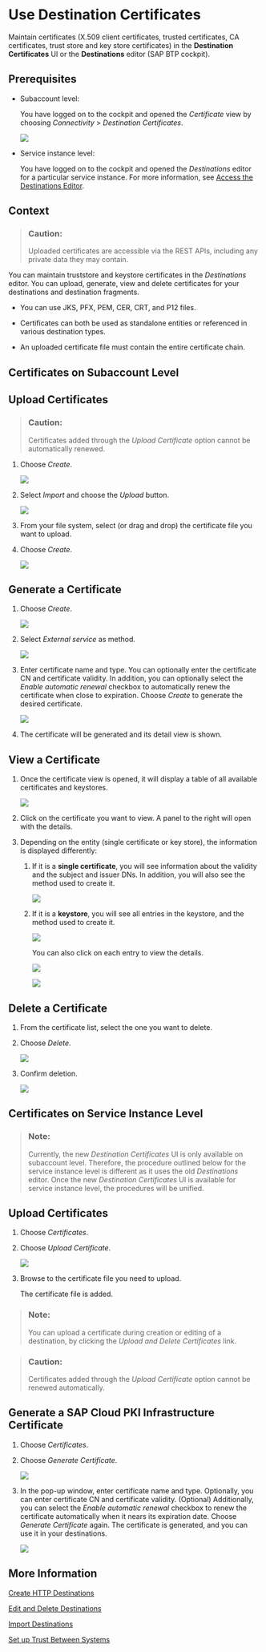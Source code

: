 <!-- loiodf1bb55a526942b9bee78fea2ebb3162 -->

# Use Destination Certificates

Maintain certificates \(X.509 client certificates, trusted certificates, CA certificates, trust store and key store certificates\) in the **Destination Certificates** UI or the **Destinations** editor \(SAP BTP cockpit\).



## Prerequisites

-   Subaccount level:

    You have logged on to the cockpit and opened the *Certificate* view by choosing *Connectivity* \> *Destination Certificates*.

    ![](images/CS_Destination_Certificates_-_Prereq_f0d2096.png)

-   Service instance level:

    You have logged on to the cockpit and opened the *Destinations* editor for a particular service instance. For more information, see [Access the Destinations Editor](access-the-destinations-editor-82ca377.md).




## Context

> ### Caution:  
> Uploaded certificates are accessible via the REST APIs, including any private data they may contain.

You can maintain truststore and keystore certificates in the *Destinations* editor. You can upload, generate, view and delete certificates for your destinations and destination fragments.

-   You can use JKS, PFX, PEM, CER, CRT, and P12 files.
-   Certificates can both be used as standalone entities or referenced in various destination types.

-   An uploaded certificate file must contain the entire certificate chain.


<a name="concept_qmm_jqt_f4"/>

<!-- concept\_qmm\_jqt\_f4 -->

## Certificates on Subaccount Level



## Upload Certificates

> ### Caution:  
> Certificates added through the *Upload Certificate* option cannot be automatically renewed.

1.  Choose *Create*.

    ![](images/CS_Destination_Certificates_-_Upload_1_3c93329.png)

2.  Select *Import* and choose the *Upload* button.

    ![](images/CS_Destination_Certificates_-_Upload_2_c83446e.png)

3.  From your file system, select \(or drag and drop\) the certificate file you want to upload.
4.  Choose *Create*.

    ![](images/CS_Destination_Certificates_-_Upload_3_620f046.png)




## Generate a Certificate

1.  Choose *Create*.

    ![](images/CS_Destination_Certificates_-_PKI_1_0c16401.png)

2.  Select *External service* as method.

    ![](images/CS_Destination_Certificates_-_PKI_2_6d54d99.png)

3.  Enter certificate name and type. You can optionally enter the certificate CN and certificate validity. In addition, you can optionally select the *Enable automatic renewal* checkbox to automatically renew the certificate when close to expiration. Choose *Create* to generate the desired certificate.

    ![](images/CS_Destination_Certificates_-_PKI_3_c3cf8d7.png)

4.  The certificate will be generated and its detail view is shown.



<a name="concept_qmm_jqt_f4__section_nkl_gtq_bgc"/>

## View a Certificate

1.  Once the certificate view is opened, it will display a table of all available certificates and keystores.

    ![](images/CS_Destination_Certificates_-_View_1_fdb8c8a.png)

2.  Click on the certificate you want to view. A panel to the right will open with the details.
3.  Depending on the entity \(single certificate or key store\), the information is displayed differently:
    1.  If it is a **single certificate**, you will see information about the validity and the subject and issuer DNs. In addition, you will also see the method used to create it.

        ![](images/CS_Destination_Certificates_-_View_2_28697bf.png)

    2.  If it is a **keystore**, you will see all entries in the keystore, and the method used to create it.

        ![](images/CS_Destination_Certificates_-_View_3_d4f21c9.png)

        You can also click on each entry to view the details.

        ![](images/CS_Destination_Certificates_-_View_4_a4e1f8d.png)

        ![](images/CS_Destination_Certificates_-_View_5_5d9ff56.png)





<a name="concept_qmm_jqt_f4__section_zh2_tcz_5cc"/>

## Delete a Certificate

1.  From the certificate list, select the one you want to delete.
2.  Choose *Delete*.

    ![](images/CS_Destination_Certificates_-_Delete_1_25d1cbe.png)

3.  Confirm deletion.

    ![](images/CS_Destination_Certificates_-_Delete_2_c5a6879.png)


<a name="concept_qmm_jqt_f5"/>

<!-- concept\_qmm\_jqt\_f5 -->

## Certificates on Service Instance Level

> ### Note:  
> Currently, the new *Destination Certificates* UI is only available on subaccount level. Therefore, the procedure outlined below for the service instance level is different as it uses the old *Destinations* editor. Once the new *Destination Certificates* UI is available for service instance level, the procedures will be unified.



## Upload Certificates

1.  Choose *Certificates*.
2.  Choose *Upload Certificate*.

    ![](images/CS_Destination_Certificates_-_Upload_6ba1115.png)

3.  Browse to the certificate file you need to upload.

    The certificate file is added.


> ### Note:  
> You can upload a certificate during creation or editing of a destination, by clicking the *Upload and Delete Certificates* link.

> ### Caution:  
> Certificates added through the *Upload Certificate* option cannot be renewed automatically.



## Generate a SAP Cloud PKI Infrastructure Certificate

1.  Choose *Certificates*.
2.  Choose *Generate Certificate*.

    ![](images/CS_Destination_Certificates_-_Generate_1_311d141.png)

3.  In the pop-up window, enter certificate name and type. Optionally, you can enter certificate CN and certificate validity. \(Optional\) Additionally, you can select the *Enable automatic renewal* checkbox to renew the certificate automatically when it nears its expiration date. Choose *Generate Certificate* again. The certificate is generated, and you can use it in your destinations.

    ![](images/CS_Destination_Certificates_-_Generate_2_4d61d63.png)




<a name="concept_qmm_jqt_f5__section_nkl_gtq_bgb"/>

## More Information

[Create HTTP Destinations](create-http-destinations-783fa1c.md)

[Edit and Delete Destinations](edit-and-delete-destinations-372dee2.md)

[Import Destinations](import-destinations-91ee9db.md)

[Set up Trust Between Systems](set-up-trust-between-systems-82dbeca.md)

